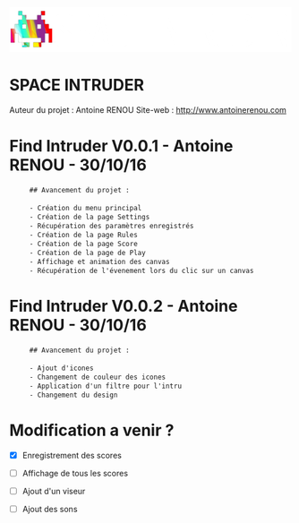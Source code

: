 ![Healthy Heart Rate logo](https://github.com/AntoineRenou/FindIntruder/blob/master/app/src/main/res/drawable/headermini.png)

# SPACE INTRUDER

Auteur du projet : Antoine RENOU
Site-web :  http://www.antoinerenou.com

# Find Intruder V0.0.1 - Antoine RENOU - 30/10/16
         ## Avancement du projet : 
         
         - Création du menu principal       
         - Création de la page Settings        
         - Récupération des paramètres enregistrés       
         - Création de la page Rules        
         - Création de la page Score       
         - Création de la page de Play
         - Affichage et animation des canvas
         - Récupération de l'évenement lors du clic sur un canvas

# Find Intruder V0.0.2 - Antoine RENOU - 30/10/16
         ## Avancement du projet : 
         
         - Ajout d'icones     
         - Changement de couleur des icones
         - Application d'un filtre pour l'intru  
         - Changement du design


# Modification a venir ?
* [X] Enregistrement des scores
* [ ] Affichage de tous les scores
* [ ] Ajout d'un viseur
* [ ] Ajout des sons



